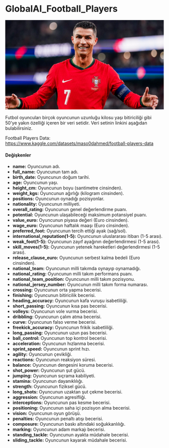 # GlobalAI_Football_Players
![image](https://raw.githubusercontent.com/Yusufktkoglu/GlobalAI_Football_Players/main/cr7.jpg)

Futbol oyuncuları birçok oyuncunun uzunluğu kilosu yaşı bitiriciliği gibi 50'ye yakın özelliği içeren bir veri setidir. Veri setinin linkini aşağıdan bulabilirsiniz.

Football Players Data: https://www.kaggle.com/datasets/maso0dahmed/football-players-data

#### Değişkenler

* **name:** Oyuncunun adı.  
* **full_name:** Oyuncunun tam adı.  
* **birth_date:** Oyuncunun doğum tarihi.  
* **age:** Oyuncunun yaşı.  
* **height_cm:** Oyuncunun boyu (santimetre cinsinden).  
* **weight_kgs:** Oyuncunun ağırlığı (kilogram cinsinden).  
* **positions:** Oyuncunun oynadığı pozisyonlar.  
* **nationality:** Oyuncunun milliyeti.  
* **overall_rating:** Oyuncunun genel değerlendirme puanı.  
* **potential:** Oyuncunun ulaşabileceği maksimum potansiyel puanı.  
* **value_euro:** Oyuncunun piyasa değeri (Euro cinsinden).  
* **wage_euro:** Oyuncunun haftalık maaşı (Euro cinsinden).  
* **preferred_foot:** Oyuncunun tercih ettiği ayak (sağ/sol).  
* **international_reputation(1-5):** Oyuncunun uluslararası itibarı (1-5 arası).  
* **weak_foot(1-5):** Oyuncunun zayıf ayağının değerlendirmesi (1-5 arası).  
* **skill_moves(1-5):** Oyuncunun yetenek hareketleri değerlendirmesi (1-5 arası).   
* **release_clause_euro:** Oyuncunun serbest kalma bedeli (Euro cinsinden).  
* **national_team:** Oyuncunun milli takımda oynayıp oynamadığı.  
* **national_rating:** Oyuncunun milli takım performans puanı.  
* **national_team_position:** Oyuncunun milli takım pozisyonu.  
* **national_jersey_number:** Oyuncunun milli takım forma numarası.  
* **crossing:** Oyuncunun orta yapma becerisi.  
* **finishing:** Oyuncunun bitiricilik becerisi.  
* **heading_accuracy:** Oyuncunun kafa vuruşu isabetliliği.  
* **short_passing:** Oyuncunun kısa pas becerisi.  
* **volleys:** Oyuncunun vole vurma becerisi.  
* **dribbling:** Oyuncunun çalım atma becerisi.  
* **curve:** Oyuncunun falso verme becerisi.  
* **freekick_accuracy:** Oyuncunun frikik isabetliliği.  
* **long_passing:** Oyuncunun uzun pas becerisi.  
* **ball_control:** Oyuncunun top kontrol becerisi.  
* **acceleration:** Oyuncunun hızlanma becerisi.  
* **sprint_speed:** Oyuncunun sprint hızı.  
* **agility:** Oyuncunun çevikliği.  
* **reactions:** Oyuncunun reaksiyon süresi.  
* **balance:** Oyuncunun dengesini koruma becerisi.  
* **shot_power:** Oyuncunun şut gücü.  
* **jumping:** Oyuncunun sıçrama kabiliyeti.  
* **stamina:** Oyuncunun dayanıklılığı.  
* **strength:** Oyuncunun fiziksel gücü.  
* **long_shots:** Oyuncunun uzaktan şut çekme becerisi.  
* **aggression:** Oyuncunun agresifliği.  
* **interceptions:** Oyuncunun pas kesme becerisi.  
* **positioning:** Oyuncunun saha içi pozisyon alma becerisi.  
* **vision:** Oyuncunun oyun görüşü.  
* **penalties:** Oyuncunun penaltı atışı becerisi.  
* **composure:** Oyuncunun baskı altındaki soğukkanlılığı.  
* **marking:** Oyuncunun adam markajı becerisi.  
* **standing_tackle:** Oyuncunun ayakta müdahale becerisi.  
* **sliding_tackle:** Oyuncunun kayarak müdahale becerisi.  
